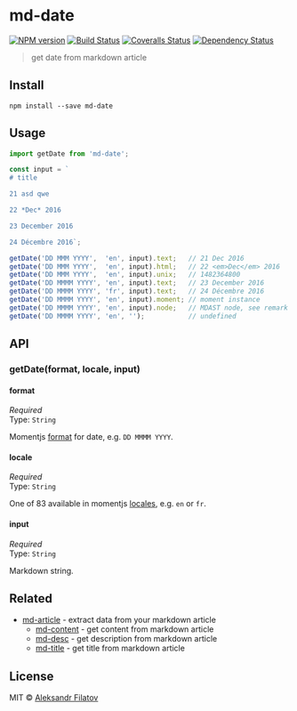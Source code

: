 # md-date

[![NPM version][npm-image]][npm-url]
[![Build Status][travis-image]][travis-url]
[![Coveralls Status][coveralls-image]][coveralls-url]
[![Dependency Status][depstat-image]][depstat-url]

> get date from markdown article

## Install

    npm install --save md-date

## Usage

```js
import getDate from 'md-date';

const input = `
# title

21 asd qwe

22 *Dec* 2016

23 December 2016

24 Décembre 2016`;

getDate('DD MMM YYYY',  'en', input).text;   // 21 Dec 2016
getDate('DD MMM YYYY',  'en', input).html;   // 22 <em>Dec</em> 2016
getDate('DD MMM YYYY',  'en', input).unix;   // 1482364800
getDate('DD MMMM YYYY', 'en', input).text;   // 23 December 2016
getDate('DD MMMM YYYY', 'fr', input).text;   // 24 Décembre 2016
getDate('DD MMMM YYYY', 'en', input).moment; // moment instance
getDate('DD MMMM YYYY', 'en', input).node;   // MDAST node, see remark API
getDate('DD MMMM YYYY', 'en', '');           // undefined
```

## API

### getDate(format, locale, input)

#### format

*Required*  
Type: `String`

Momentjs [format][format] for date, e.g. `DD MMMM YYYY`.

[format]: http://momentjs.com/docs/#/displaying/format/

#### locale

*Required*  
Type: `String`

One of 83 available in momentjs [locales][i18n], e.g. `en` or `fr`.

[i18n]: http://momentjs.com/docs/#/i18n/

#### input

*Required*  
Type: `String`

Markdown string.

## Related

* [md-article][md-article] - extract data from your markdown article
    * [md-content][md-content] - get content from markdown article
    * [md-desc][md-desc] - get description from markdown article
    * [md-title][md-title] - get title from markdown article

## License

MIT © [Aleksandr Filatov](https://alfilatov.com)

[npm-url]: https://npmjs.org/package/md-date
[npm-image]: https://img.shields.io/npm/v/md-date.svg?style=flat-square

[travis-url]: https://travis-ci.org/greybax/md-date
[travis-image]: https://img.shields.io/travis/greybax/md-date.svg?style=flat-square

[coveralls-url]: https://coveralls.io/r/greybax/md-date
[coveralls-image]: https://img.shields.io/coveralls/greybax/md-date.svg?style=flat-square

[depstat-url]: https://david-dm.org/greybax/md-date
[depstat-image]: https://david-dm.org/greybax/md-date.svg?style=flat-square

[md-article]: https://github.com/greybax/md-article
[md-content]: https://github.com/greybax/md-content
[md-desc]: https://github.com/greybax/md-desc
[md-title]: https://github.com/greybax/md-title